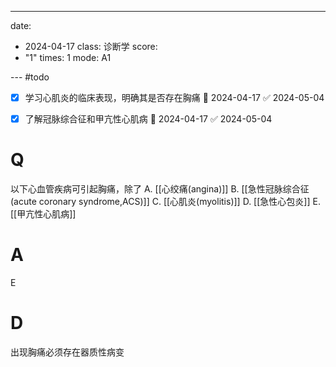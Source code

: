 ---
date:
  - 2024-04-17
class: 诊断学
score:
  - "1"
times: 1
mode: A1

--- #todo
- [x] 学习心肌炎的临床表现，明确其是否存在胸痛 📅 2024-04-17 ✅ 2024-05-04
- [x] 了解冠脉综合征和甲亢性心肌病 📅 2024-04-17 ✅ 2024-05-04


# Q
以下心血管疾病可引起胸痛，除了
A. [[心绞痛(angina)]] 
B. [[急性冠脉综合征(acute coronary syndrome,ACS)]]
C. [[心肌炎(myolitis)]]
D. [[急性心包炎]] 
E. [[甲亢性心肌病]]

# A

E



# D
出现胸痛必须存在器质性病变